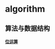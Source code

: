 # algorithm
## 算法与数据结构

#### [位运算](https://github.com/ShenShizhe/java-programme/blob/main/java/algorithm/Bit-operation.java)
```

```
